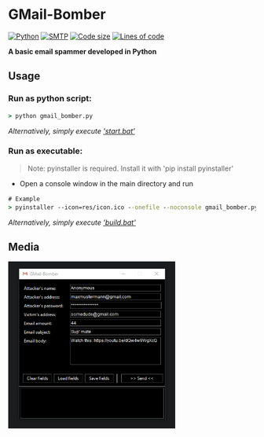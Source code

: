 # GMail-Bomber

[![Python](https://img.shields.io/badge/Language-Python-yellow.svg?style=flat)](https://en.wikipedia.org/wiki/Python_(programming_language)) 
[![SMTP](https://img.shields.io/badge/Library-SMTP-green.svg?style=flat)](https://en.wikipedia.org/wiki/Simple_Mail_Transfer_Protocol) 
[![Code size](https://img.shields.io/github/languages/code-size/TosoxDev/GMail-Bomber?style=flat)](https://github.com/TosoxDev/GMail-Bomber)
[![Lines of code](https://tokei.rs/b1/github/TosoxDev/GMail-Bomber)](https://github.com/TosoxDev/GMail-Bomber)

**A basic email spammer developed in Python**

## Usage

### Run as python script:

```cmd
> python gmail_bomber.py
```

_Alternatively, simply execute ['start.bat'](start.bat)_

### Run as executable:

> Note: pyinstaller is required. Install it with 'pip install pyinstaller'

- Open a console window in the main directory and run

```cmd
# Example
> pyinstaller --icon=res/icon.ico --onefile --noconsole gmail_bomber.py
```

_Alternatively, simply execute ['build.bat'](build.bat)_

## Media

<img src="readme-res/preview.png" width="340" height="340" />
